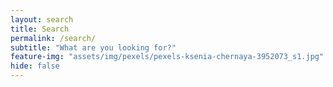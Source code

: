 ```yaml
---
layout: search
title: Search
permalink: /search/
subtitle: "What are you looking for?"
feature-img: "assets/img/pexels/pexels-ksenia-chernaya-3952073_s1.jpg"
hide: false
---
```

